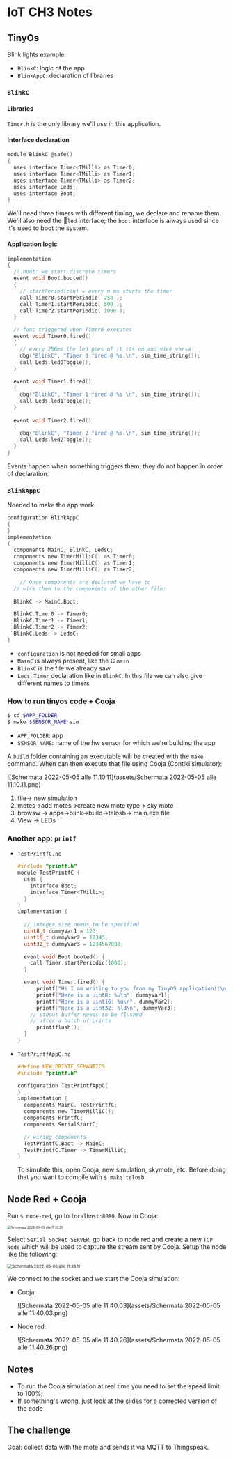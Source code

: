 # IoT CH3 Notes

## TinyOs

Blink lights example

* `BlinkC`: logic of the app
* `BlinkAppC`: declaration of libraries

### `BlinkC`

#### Libraries

`Timer.h` is the only library we'll use in this application.

#### Interface declaration

```c
module BlinkC @safe()
{
  uses interface Timer<TMilli> as Timer0;
  uses interface Timer<TMilli> as Timer1;
  uses interface Timer<TMilli> as Timer2;
  uses interface Leds;
  uses interface Boot;
}
```

We'll need three timers with different timing, we declare and rename them. We'll also need the `led` interface; the `boot` interface is always used since it's used to boot the system.

#### Application logic

```c
implementation
{
  // boot: we start discrete timers
  event void Boot.booted()
  {
    // startPeriodic(n) = every n ms starts the timer
    call Timer0.startPeriodic( 250 );
    call Timer1.startPeriodic( 500 );
    call Timer2.startPeriodic( 1000 );
  }

  // func triggered when Timer0 executes
  event void Timer0.fired()
  {
    // every 250ms the led goes of it its on and vice versa
    dbg("BlinkC", "Timer 0 fired @ %s.\n", sim_time_string());
    call Leds.led0Toggle();
  }
  
  event void Timer1.fired()
  {
    dbg("BlinkC", "Timer 1 fired @ %s \n", sim_time_string());
    call Leds.led1Toggle();
  }
  
  event void Timer2.fired()
  {
    dbg("BlinkC", "Timer 2 fired @ %s.\n", sim_time_string());
    call Leds.led2Toggle();
  }
}
```

Events happen when something triggers them, they do not happen in order of declaration.

### `BlinkAppC`

Needed to make the app work. 

```c
configuration BlinkAppC
{
}
implementation
{
  components MainC, BlinkC, LedsC;
  components new TimerMilliC() as Timer0;
  components new TimerMilliC() as Timer1;
  components new TimerMilliC() as Timer2;

	// Once components are declared we have to
  // wire them to the components of the other file:
  
  BlinkC -> MainC.Boot;

  BlinkC.Timer0 -> Timer0;
  BlinkC.Timer1 -> Timer1;
  BlinkC.Timer2 -> Timer2;
  BlinkC.Leds -> LedsC;
}
```

* `configuration` is not needed for small apps
* `MainC` is always present, like the C `main`
* `BlinkC` is the file we already saw
* `Leds`, `Timer` declaration like in `BlinkC`. In this file we can also give different names to timers

### How to run tinyos code + Cooja

```bash
$ cd $APP_FOLDER
$ make $SENSOR_NAME sim
```

* `APP_FOLDER`: app 
* `SENSOR_NAME`: name of the hw sensor for which we're building the app

A `build` folder containing an executable will be created with the `make` command. When can then execute that file using Cooja (Contiki simulator):

![Schermata 2022-05-05 alle 11.10.11](assets/Schermata 2022-05-05 alle 11.10.11.png)

1. file-> new simulation
2. motes->add motes->create new mote type-> sky mote
3. browsw -> apps->blink->build->telosb-> main.exe file
4. View -> LEDs

### Another app: `printf`

* `TestPrintfC.nc`

  ```c
  #include "printf.h"
  module TestPrintfC {
    uses {
      interface Boot;
      interface Timer<TMilli>;
    }
  }
  implementation {
  	
    // integer size needs to be specified
    uint8_t dummyVar1 = 123;
    uint16_t dummyVar2 = 12345;
    uint32_t dummyVar3 = 1234567890;
  
    event void Boot.booted() {
      call Timer.startPeriodic(1000);	
    }
  
    event void Timer.fired() {
    	printf("Hi I am writing to you from my TinyOS application!!\n");
    	printf("Here is a uint8: %u\n", dummyVar1);
    	printf("Here is a uint16: %u\n", dummyVar2);
    	printf("Here is a uint32: %ld\n", dummyVar3);
      // stdout buffer needs to be flushed
      // after a batch of prints
    	printfflush();
    }
  }
  ```

* `TestPrintfAppC.nc`

  ```c
  #define NEW_PRINTF_SEMANTICS
  #include "printf.h"
  
  configuration TestPrintfAppC{
  }
  implementation {
    components MainC, TestPrintfC;
    components new TimerMilliC();
    components PrintfC;
    components SerialStartC;
  
    // wiring components
    TestPrintfC.Boot -> MainC;
    TestPrintfC.Timer -> TimerMilliC;
  }
  ```

  To simulate this, open Cooja, new simulation, skymote, etc. Before doing that you want to compile with `$ make telosb`.

## Node Red + Cooja

Run `$ node-red`, go to `localhost:8080`. Now in Cooja:

<img src="assets/Schermata 2022-05-05 alle 11.35.25.png" alt="Schermata 2022-05-05 alle 11.35.25" style="zoom:50%;" />

Select `Serial Socket SERVER`, go back to node red and create a new `TCP Node` which will be used to capture the stream sent by Cooja. Setup the node like the following:

<img src="assets/Schermata 2022-05-05 alle 11.38.11.png" alt="Schermata 2022-05-05 alle 11.38.11" style="zoom:67%;" />

We connect to the socket and we start the Cooja simulation:

* Cooja:

  ![Schermata 2022-05-05 alle 11.40.03](assets/Schermata 2022-05-05 alle 11.40.03.png)

* Node red:

  ![Schermata 2022-05-05 alle 11.40.26](assets/Schermata 2022-05-05 alle 11.40.26.png)

## Notes

* To run the Cooja simulation at real time you need to set the speed limit to 100%;
* If something's wrong, just look at the slides for a corrected version of the code

## The challenge

Goal: collect data with the mote and sends it via MQTT to Thingspeak.